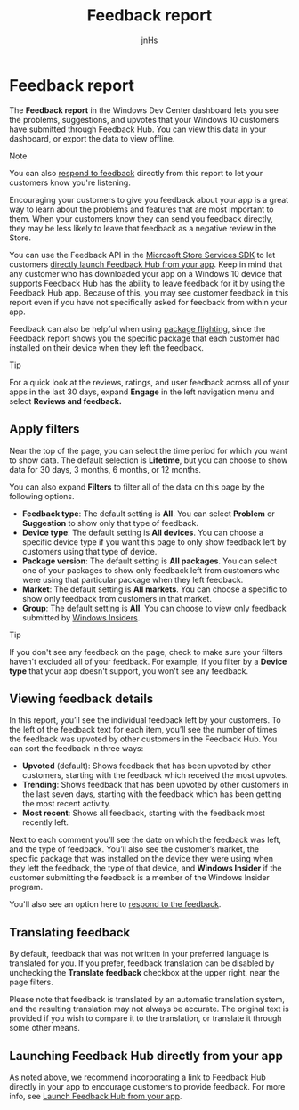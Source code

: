 ﻿---
author: jnHs
Description: The Feedback report in the Windows Dev Center dashboard lets you see the problems, suggestions, and upvotes that your Windows 10 customers have submitted through Feedback Hub.
title: Feedback report
ms.assetid: 9EA8B456-CA57-40CE-A55B-7BFDC55CA8A8
ms.author: wdg-dev-content
ms.date: 11/3/2017
ms.topic: article
ms.prod: windows
ms.technology: uwp
keywords: windows 10, uwp
localizationpriority: high
---

# Feedback report

The **Feedback report** in the Windows Dev Center dashboard lets you see the problems, suggestions, and upvotes that your Windows 10 customers have submitted through Feedback Hub. You can view this data in your dashboard, or export the data to view offline.

> [!NOTE]
> You can also [respond to feedback](respond-to-customer-feedback.md) directly from this report to let your customers know you're listening.

Encouraging your customers to give you feedback about your app is a great way to learn about the problems and features that are most important to them. When your customers know they can send you feedback directly, they may be less likely to leave that feedback as a negative review in the Store.

You can use the Feedback API in the [Microsoft Store Services SDK](http://aka.ms/store-em-sdk) to let customers [directly launch Feedback Hub from your app](../monetize/launch-feedback-hub-from-your-app.md). Keep in mind that any customer who has downloaded your app on a Windows 10 device that supports Feedback Hub has the ability to leave feedback for it by using the Feedback Hub app. Because of this, you may see customer feedback in this report even if you have not specifically asked for feedback from within your app.

Feedback can also be helpful when using [package flighting](package-flights.md), since the Feedback report shows you the specific package that each customer had installed on their device when they left the feedback.

> [!TIP]
> For a quick look at the reviews, ratings, and user feedback across all of your apps in the last 30 days, expand **Engage** in the left navigation menu and select **Reviews and feedback.** 


## Apply filters

Near the top of the page, you can select the time period for which you want to show data. The default selection is **Lifetime**, but you can choose to show data for 30 days, 3 months, 6 months, or 12 months.

You can also expand **Filters** to filter all of the data on this page by the following options.

- **Feedback type**: The default setting is **All**. You can select **Problem** or **Suggestion** to show only that type of feedback.
- **Device type**: The default setting is **All devices**. You can choose a specific device type if you want this page to only show feedback left by customers using that type of device.
- **Package version**: The default setting is **All packages**. You can select one of your packages to show only feedback left from customers who were using that particular package when they left feedback.
- **Market**: The default setting is **All markets**. You can choose a specific to show only feedback from customers in that market.
- **Group**: The default setting is **All**. You can choose to view only feedback submitted by [Windows Insiders](http://insider.windows.com).

> [!TIP]
> If you don't see any feedback on the page, check to make sure your filters haven't excluded all of your feedback. For example, if you filter by a **Device type** that your app doesn't support, you won't see any feedback.


## Viewing feedback details

In this report, you’ll see the individual feedback left by your customers. To the left of the feedback text for each item, you’ll see the number of times the feedback was upvoted by other customers in the Feedback Hub. You can sort the feedback in three ways:

- **Upvoted** (default): Shows feedback that has been upvoted by other customers, starting with the feedback which received the most upvotes.
- **Trending**: Shows feedback that has been upvoted by other customers in the last seven days, starting with the feedback which has been getting the most recent activity.
- **Most recent**: Shows all feedback, starting with the feedback most recently left.

Next to each comment you’ll see the date on which the feedback was left, and the type of feedback. You’ll also see the customer’s market, the specific package that was installed on the device they were using when they left the feedback, the type of that device, and **Windows Insider** if the customer submitting the feedback is a member of the Windows Insider program.

You'll also see an option here to [respond to the feedback](respond-to-customer-feedback.md).


## Translating feedback

By default, feedback that was not written in your preferred language is translated for you. If you prefer, feedback translation can be disabled by unchecking the **Translate feedback** checkbox at the upper right, near the page filters.

Please note that feedback is translated by an automatic translation system, and the resulting translation may not always be accurate. The original text is provided if you wish to compare it to the translation, or translate it through some other means.


## Launching Feedback Hub directly from your app

As noted above, we recommend incorporating a link to Feedback Hub directly in your app to encourage customers to provide feedback. For more info, see [Launch Feedback Hub from your app](../monetize/launch-feedback-hub-from-your-app.md).
